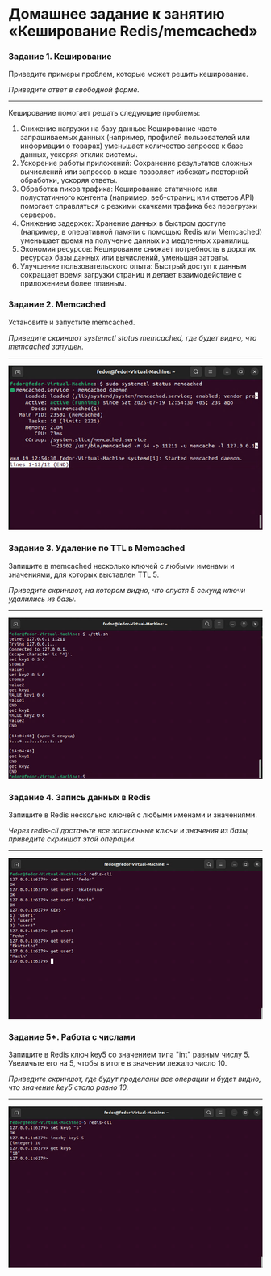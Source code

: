 # Домашнее задание к занятию «Кеширование Redis/memcached»

### Задание 1. Кеширование 

Приведите примеры проблем, которые может решить кеширование. 

*Приведите ответ в свободной форме.*

---

Кеширование помогает решать следующие проблемы:
1. Снижение нагрузки на базу данных: Кеширование часто запрашиваемых данных (например, профилей пользователей или информации о товарах) уменьшает количество запросов к базе данных, ускоряя отклик системы.
2. Ускорение работы приложений: Сохранение результатов сложных вычислений или запросов в кеше позволяет избежать повторной обработки, ускоряя ответы.
3. Обработка пиков трафика: Кеширование статичного или полустатичного контента (например, веб-страниц или ответов API) помогает справляться с резкими скачками трафика без перегрузки серверов.
4. Снижение задержек: Хранение данных в быстром доступе (например, в оперативной памяти с помощью Redis или Memcached) уменьшает время на получение данных из медленных хранилищ.
5. Экономия ресурсов: Кеширование снижает потребность в дорогих ресурсах базы данных или вычислений, уменьшая затраты.
6. Улучшение пользовательского опыта: Быстрый доступ к данным сокращает время загрузки страниц и делает взаимодействие с приложением более плавным.

    

### Задание 2. Memcached

Установите и запустите memcached.

*Приведите скриншот systemctl status memcached, где будет видно, что memcached запущен.*

---
![Alt text](img/memcache_status.PNG)


### Задание 3. Удаление по TTL в Memcached

Запишите в memcached несколько ключей с любыми именами и значениями, для которых выставлен TTL 5. 

*Приведите скриншот, на котором видно, что спустя 5 секунд ключи удалились из базы.*

---
![Alt text](img/memcache_ttl.PNG)


### Задание 4. Запись данных в Redis

Запишите в Redis несколько ключей с любыми именами и значениями. 

*Через redis-cli достаньте все записанные ключи и значения из базы, приведите скриншот этой операции.*

---

![Alt text](img/redis-cli.PNG)


### Задание 5*. Работа с числами 

Запишите в Redis ключ key5 со значением типа "int" равным числу 5. Увеличьте его на 5, чтобы в итоге в значении лежало число 10.  

*Приведите скриншот, где будут проделаны все операции и будет видно, что значение key5 стало равно 10.*

---
![Alt text](img/redis-cli2.PNG)